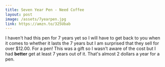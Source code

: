 ```yaml
---
title: Seven Year Pen - Need Coffee
layout: post
image: /assets/7yearpen.jpg
link: https://amzn.to/325Ubab
---
```


I haven't had this pen for 7 years yet so I will have to get back to you when it comes to whether it lasts the 7 years but I am surprised that they sell for over $12.00. For a pen! This was a gift so I wasn't aware of the cost but I had **better** get at least 7 years out of it. That's almost 2 dollars a year for a pen.